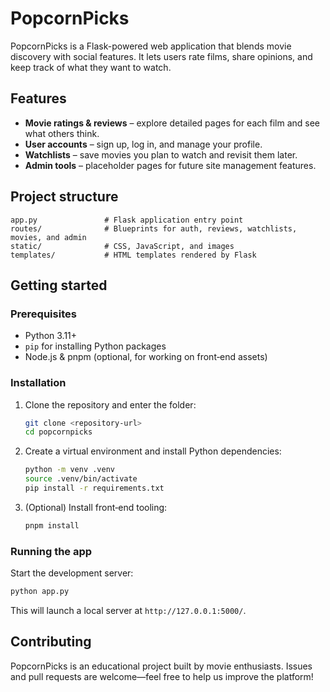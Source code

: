 # PopcornPicks

PopcornPicks is a Flask-powered web application that blends movie discovery with social features. It lets users rate films, share opinions, and keep track of what they want to watch.

## Features
- **Movie ratings & reviews** – explore detailed pages for each film and see what others think.
- **User accounts** – sign up, log in, and manage your profile.
- **Watchlists** – save movies you plan to watch and revisit them later.
- **Admin tools** – placeholder pages for future site management features.

## Project structure
```
app.py               # Flask application entry point
routes/              # Blueprints for auth, reviews, watchlists, movies, and admin
static/              # CSS, JavaScript, and images
templates/           # HTML templates rendered by Flask
```

## Getting started
### Prerequisites
- Python 3.11+
- `pip` for installing Python packages
- Node.js & pnpm (optional, for working on front‑end assets)

### Installation
1. Clone the repository and enter the folder:
   ```bash
   git clone <repository-url>
   cd popcornpicks
   ```
2. Create a virtual environment and install Python dependencies:
   ```bash
   python -m venv .venv
   source .venv/bin/activate
   pip install -r requirements.txt
   ```
3. (Optional) Install front‑end tooling:
   ```bash
   pnpm install
   ```

### Running the app
Start the development server:
```bash
python app.py
```
This will launch a local server at `http://127.0.0.1:5000/`.

## Contributing
PopcornPicks is an educational project built by movie enthusiasts. Issues and pull requests are welcome—feel free to help us improve the platform!

